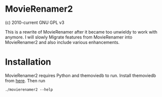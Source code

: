# MovieRenamer2 #

(c) 2010-current GNU GPL v3

This is a rewrite of MovieRenamer after it became too unwieldy to work with 
anymore. I will slowly Migrate features from MovieRenamer into MovieRenamer2
and also include various enhancements.

# Installation #
MovieRenamer2 requires Python and themoviedb to run.
Install themoviedb from [here](https://github.com/doganaydin/themoviedb).
Then run

	./movierenamer2 --help

